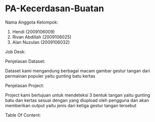 # PA-Kecerdasan-Buatan

Nama Anggota Kelompok:
1. Hendi (2009106009)
2. Rivan Abdillah (2009106025)
3. Alan Nuzulan (2009106032)

Job Desk:


Penjelasan Dataset:

Dataset kami mengandung berbagai macam gambar gestur tangan dari permainan populer yaitu gunting batu kertas

Penjelasan Project:

Project kami bertujuan untuk mendeteksi 3 bentuk tangan yaitu gunting batu dan kertas sesuai dengan yang diupload
oleh pengguna dan akan memberikan output yaitu jenis dari ketiga gestur tangan tersebut

Table Of Content:
